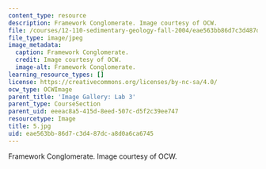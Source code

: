 ```yaml
---
content_type: resource
description: Framework Conglomerate. Image courtesy of OCW.
file: /courses/12-110-sedimentary-geology-fall-2004/eae563bb86d7c3d487dca8d0a6ca6745_5.jpg
file_type: image/jpeg
image_metadata:
  caption: Framework Conglomerate.
  credit: Image courtesy of OCW.
  image-alt: Framework Conglomerate.
learning_resource_types: []
license: https://creativecommons.org/licenses/by-nc-sa/4.0/
ocw_type: OCWImage
parent_title: 'Image Gallery: Lab 3'
parent_type: CourseSection
parent_uid: eeeac8a5-415d-8eed-507c-d5f2c39ee747
resourcetype: Image
title: 5.jpg
uid: eae563bb-86d7-c3d4-87dc-a8d0a6ca6745
---
```

Framework Conglomerate. Image courtesy of OCW.
